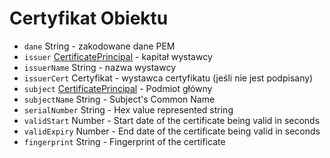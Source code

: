 # Certyfikat Obiektu

* `dane` String - zakodowane dane PEM
* `issuer` [CertificatePrincipal](certificate-principal.md) - kapitał wystawcy
* `issuerName` String - nazwa wystawcy
* `issuerCert` Certyfikat - wystawca certyfikatu (jeśli nie jest podpisany)
* `subject` [CertificatePrincipal](certificate-principal.md) - Podmiot główny
* `subjectName` String - Subject's Common Name
* `serialNumber` String - Hex value represented string
* `validStart` Number - Start date of the certificate being valid in seconds
* `validExpiry` Number - End date of the certificate being valid in seconds
* `fingerprint` String - Fingerprint of the certificate